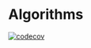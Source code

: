 # Algorithms
  
[![codecov](https://codecov.io/gh/claitonmarcilio/Algorithms/branch/main/graph/badge.svg?token=JMILBI3TW1)](https://codecov.io/gh/claitonmarcilio/Algorithms)

